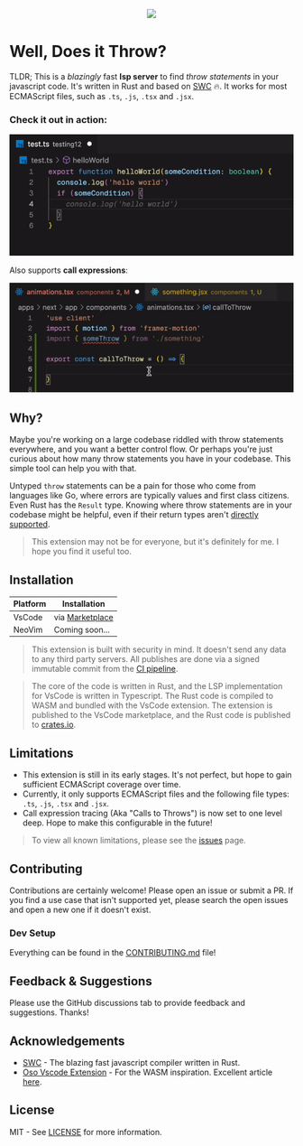 <p align="center">
<img src ="https://github.com/michaelangeloio/does-it-throw/blob/main/assets/icon-small.png?raw=true" width='400'>
</p>


# Well, Does it Throw? 

TLDR; This is a *blazingly* fast **lsp server** to find *throw statements* in your javascript code. It's written in Rust and based on [SWC](https://swc.rs/) 🔥. It works for most ECMAScript files, such as `.ts`, `.js`, `.tsx` and `.jsx`. 


### Check it out in action:

![demo](./assets/basic-throw.gif)

Also supports **call expressions**:

![demo](./assets/calltothrow.gif)


## Why?

Maybe you're working on a large codebase riddled with throw statements everywhere, and you want a better control flow. Or perhaps you're just curious about how many throw statements you have in your codebase. This simple tool can help you with that.

Untyped `throw` statements can be a pain for those who come from languages like Go, where errors are typically values and first class citizens. Even Rust has the `Result` type. Knowing where throw statements are in your codebase might be helpful, even if their return types aren't [directly supported](https://github.com/microsoft/TypeScript/issues/13219).

> This extension may not be for everyone, but it's definitely for me. I hope you find it useful too.


## Installation

| Platform | Installation |
| -------- | ------------ |
| VsCode  | via [Marketplace](https://marketplace.visualstudio.com/items?itemName=michaelangeloio.does-it-throw-vscode) |
| NeoVim	| Coming soon... |

> This extension is built with security in mind. It doesn't send any data to any third party servers. All publishes are done via a signed immutable commit from the [CI pipeline](https://github.com/michaelangeloio/does-it-throw/blob/update-details/.github/workflows/release-please.yaml).

> The core of the code is written in Rust, and the LSP implementation for VsCode is written in Typescript. The Rust code is compiled to WASM and bundled with the VsCode extension. The extension is published to the VsCode marketplace, and the Rust code is published to [crates.io](https://crates.io/crates/does-it-throw). 


## Limitations

- This extension is still in its early stages. It's not perfect, but hope to gain sufficient ECMAScript coverage over time.
- Currently, it only supports ECMAScript files and the following file types: `.ts`, `.js`, `.tsx` and `.jsx`.
- Call expression tracing (Aka "Calls to Throws") is now set to one level deep. Hope to make this configurable in the future!

> To view all known limitations, please see the [issues](https://github.com/michaelangeloio/does-it-throw/issues) page.


## Contributing
Contributions are certainly welcome! Please open an issue or submit a PR. If you find a use case that isn't supported yet, please search the open issues and open a new one if it doesn't exist.

### Dev Setup
Everything can be found in the [CONTRIBUTING.md](./CONTRIBUTING.md) file!

## Feedback & Suggestions
Please use the GitHub discussions tab to provide feedback and suggestions. Thanks!

## Acknowledgements

- [SWC](https://swc.rs/) - The blazing fast javascript compiler written in Rust.
- [Oso Vscode Extension](https://github.com/osohq/oso) - For the WASM inspiration. Excellent article [here](https://www.osohq.com/post/building-vs-code-extension-with-rust-wasm-typescript).

## License
MIT - See [LICENSE](./LICENSE) for more information.

